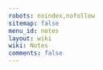 ```yaml
---
robots: noindex,nofollow
sitemap: false
menu_id: notes
layout: wiki
wiki: Notes
comments: false
---
```


